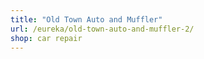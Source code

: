 ```yaml
---
title: "Old Town Auto and Muffler"
url: /eureka/old-town-auto-and-muffler-2/
shop: car repair
---
```

